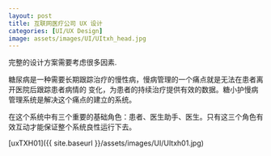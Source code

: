 ```yaml
---
layout: post
title: 互联网医疗公司 UX 设计
categories: [UI/UX Design]
image: assets/images/UI/UItxh_head.jpg
---
```


完整的设计方案需要考虑很多因素.

糖尿病是一种需要长期跟踪治疗的慢性病，慢病管理的一个痛点就是无法在患者离开医院后跟踪患者病情的 变化，为患者的持续治疗提供有效的数据。糖小护慢病管理系统是解决这个痛点的建立的系统。

在这个系统中有三个重要的基础角色：患者、医生助手、医生。只有这三个角色有效互动才能保证整个系统良性运行下去。

[uxTXH01]({{ site.baseurl }}/assets/images/UI/UItxh01.jpg)

